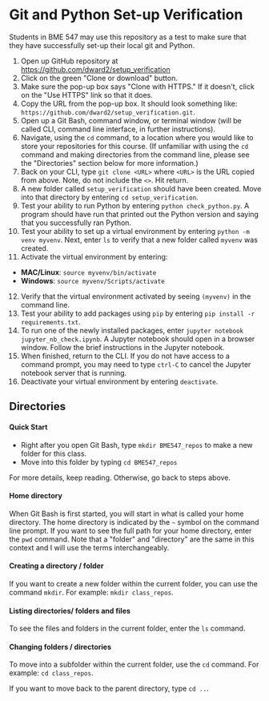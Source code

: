 # Git and Python Set-up Verification
Students in BME 547 may use this repository as a test to make sure that they 
have successfully set-up their local git and Python.

1. Open up GitHub repository at <https://github.com/dward2/setup_verification>
2. Click on the green "Clone or download" button.
3. Make sure the pop-up box says "Clone with HTTPS."  If it doesn't, click on 
the "Use HTTPS" link so that it does.
4. Copy the URL from the pop-up box.  It should look something like:
`https://github.com/dward2/setup_verification.git`.
5. Open up a Git Bash, command window, or terminal window (will be called CLI,
command line interface, in further instructions).
6. Navigate, using the `cd` command, to a location where you would like to store
your repositories for this course.  (If unfamiliar with using the `cd`
command and making directories from the command line, please see the 
"Directories" section below for more information.)
7. Back on your CLI, type `git clone <URL>` where `<URL>` is the URL copied from
above.  Note, do not include the `<>`.  Hit return.
8. A new folder called `setup_verification` should have been created.  Move into
that directory by entering `cd setup_verification`.
9.  Test your ability to run Python by entering `python check_python.py`.  A
program should have run that printed out the Python version and saying that you
successfully ran Python.
10.  Test your ability to set up a virtual environment by entering 
`python -m venv myvenv`.  Next, enter `ls` to verify that a new folder called
`myvenv` was created.  
11. Activate the virtual environment by entering:  
  + **MAC/Linux**:  `source myvenv/bin/activate`
  + **Windows**: `source myvenv/Scripts/activate`  
  
12. Verify that the virtual environment activated by seeing `(myvenv)` in the
command line.
13.  Test your ability to add packages using `pip` by entering 
`pip install -r requirements.txt`.
14. To run one of the newly installed packages, enter 
`jupyter notebook jupyter_nb_check.ipynb`.  A Jupyter notebook should open
in a browser window.  Follow the brief instructions in the Jupyter notebook.
15. When finished, return to the CLI.  If you do not have access to a command
prompt, you may need to type `ctrl-C` to cancel the Jupyter notebook server
that is running.
16. Deactivate your virtual environment by entering `deactivate`.


## Directories
#### Quick Start
* Right after you open Git Bash, type `mkdir BME547_repos` to make a new folder
for this class.
* Move into this folder by typing `cd BME547_repos`

For more details, keep reading.  Otherwise, go back to steps above.

#### Home directory  


When Git Bash is first started, you will start in what is called your home
directory.  The home directory is indicated by the `~` symbol on the command
line prompt.  If you want to see the full path for your home directory, enter
the `pwd` command.  Note that a "folder" and "directory" are the same in this
context and I will use the terms interchangeably.  

#### Creating a directory / folder
If you want to create a new folder within the current folder, you can use
the command `mkdir`.  For example:  `mkdir class_repos`.  

#### Listing directories/ folders and files
To see the files and folders in the current folder, enter the `ls` command.

#### Changing folders / directories
To move into a subfolder within the current folder, use the `cd` command.  For
example:  `cd class_repos`.

If you want to move back to the parent directory, type `cd ..`.
 